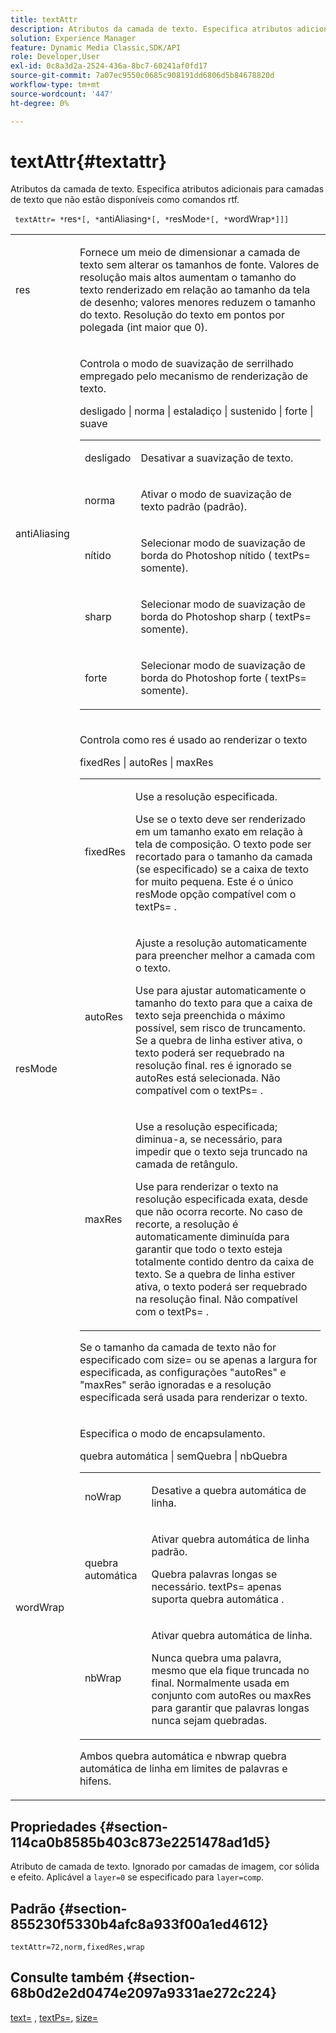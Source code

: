 ```yaml
---
title: textAttr
description: Atributos da camada de texto. Especifica atributos adicionais para camadas de texto que não estão disponíveis como comandos rtf.
solution: Experience Manager
feature: Dynamic Media Classic,SDK/API
role: Developer,User
exl-id: 0c8a3d2a-2524-436a-8bc7-60241af0fd17
source-git-commit: 7a07ec9550c0685c908191dd6806d5b84678820d
workflow-type: tm+mt
source-wordcount: '447'
ht-degree: 0%

---
```


# textAttr{#textattr}

Atributos da camada de texto. Especifica atributos adicionais para camadas de texto que não estão disponíveis como comandos rtf.

` textAttr= *`res`*[, *`antiAliasing`*[, *`resMode`*[, *`wordWrap`*]]]`

<table id="simpletable_0072BF7DF52B4959A14EDEF60A6EBDEE"> 
 <tr class="strow"> 
  <td class="stentry"> <p> <span class="codeph"> <span class="varname"> res </span> </span> </p> </td> 
  <td class="stentry"> <p>Fornece um meio de dimensionar a camada de texto sem alterar os tamanhos de fonte. Valores de resolução mais altos aumentam o tamanho do texto renderizado em relação ao tamanho da tela de desenho; valores menores reduzem o tamanho do texto. Resolução do texto em pontos por polegada (int maior que 0). </p> </td> 
 </tr> 
 <tr class="strow"> 
  <td class="stentry"> <p> <span class="codeph"> <span class="varname"> antiAliasing </span> </span> </p> </td> 
  <td class="stentry"> <p>Controla o modo de suavização de serrilhado empregado pelo mecanismo de renderização de texto. </p> <p> <span class="codeph"> desligado | norma | estaladiço | sustenido | forte | suave </span> </p> <p> 
    <table id="simpletable_AE2331118FCA4BC7877233E287CED6A4"> 
     <tr class="strow"> 
      <td class="stentry"> <p> <span class="codeph"> desligado </span> </p> </td> 
      <td class="stentry"> <p>Desativar a suavização de texto. </p> </td> 
     </tr> 
     <tr class="strow"> 
      <td class="stentry"> <p> <span class="codeph"> norma </span> </p> </td> 
      <td class="stentry"> <p>Ativar o modo de suavização de texto padrão (padrão). </p> </td> 
     </tr> 
     <tr class="strow"> 
      <td class="stentry"> <p> <span class="codeph"> nítido </span> </p> </td> 
      <td class="stentry"> <p>Selecionar modo de suavização de borda do Photoshop <span class="codeph"> nítido </span> ( <span class="codeph"> textPs= </span> somente). </p> </td> 
     </tr> 
     <tr class="strow"> 
      <td class="stentry"> <p> <span class="codeph"> sharp </span> </p> </td> 
      <td class="stentry"> <p>Selecionar modo de suavização de borda do Photoshop <span class="codeph"> sharp </span> ( <span class="codeph"> textPs= </span> somente). </p> </td> 
     </tr> 
     <tr class="strow"> 
      <td class="stentry"> <p> <span class="codeph"> forte </span> </p> </td> 
      <td class="stentry"> <p>Selecionar modo de suavização de borda do Photoshop <span class="codeph"> forte </span> ( <span class="codeph"> textPs= </span> somente). </p> </td> 
     </tr> 
    </table> </p> </td> 
 </tr> 
 <tr class="strow"> 
  <td class="stentry"> <p> <span class="codeph"> <span class="varname"> resMode </span> </span> </p> </td> 
  <td class="stentry"> <p>Controla como res é usado ao renderizar o texto </p> <p> <span class="codeph"> fixedRes | autoRes | maxRes </span> </p> <p> 
    <table id="simpletable_2CFC06DB37154C7C92614FDF7A818DB5"> 
     <tr class="strow"> 
      <td class="stentry"> <p> <span class="codeph"> fixedRes </span> </p> </td> 
      <td class="stentry"> <p>Use a resolução especificada. </p> <p>Use se o texto deve ser renderizado em um tamanho exato em relação à tela de composição. O texto pode ser recortado para o tamanho da camada (se especificado) se a caixa de texto for muito pequena. Este é o único <span class="varname"> resMode </span> opção compatível com o <span class="codeph"> textPs= </span>. </p> </td> 
     </tr> 
     <tr class="strow"> 
      <td class="stentry"> <p> <span class="codeph"> autoRes </span> </p> </td> 
      <td class="stentry"> <p>Ajuste a resolução automaticamente para preencher melhor a camada com o texto. </p> <p>Use para ajustar automaticamente o tamanho do texto para que a caixa de texto seja preenchida o máximo possível, sem risco de truncamento. Se a quebra de linha estiver ativa, o texto poderá ser requebrado na resolução final. <span class="varname"> res </span> é ignorado se <span class="codeph"> autoRes </span> está selecionada. Não compatível com o <span class="codeph"> textPs= </span>. </p> </td> 
     </tr> 
     <tr class="strow"> 
      <td class="stentry"> <p> <span class="codeph"> maxRes </span> </p> </td> 
      <td class="stentry"> <p>Use a resolução especificada; diminua-a, se necessário, para impedir que o texto seja truncado na camada de retângulo. </p> <p>Use para renderizar o texto na resolução especificada exata, desde que não ocorra recorte. No caso de recorte, a resolução é automaticamente diminuída para garantir que todo o texto esteja totalmente contido dentro da caixa de texto. Se a quebra de linha estiver ativa, o texto poderá ser requebrado na resolução final. Não compatível com o <span class="codeph"> textPs= </span>. </p> </td> 
     </tr> 
    </table> </p> <p>Se o tamanho da camada de texto não for especificado com size= ou se apenas a largura for especificada, as configurações "autoRes" e "maxRes" serão ignoradas e a resolução especificada será usada para renderizar o texto. </p> </td> 
 </tr> 
 <tr class="strow"> 
  <td class="stentry"> <p> <span class="codeph"> <span class="varname"> wordWrap </span> </span> </p> </td> 
  <td class="stentry"> <p>Especifica o modo de encapsulamento. </p> <p> <span class="codeph"> quebra automática | semQuebra | nbQuebra </span> </p> <p> 
    <table id="simpletable_FF2510E029EC41E29BC30D9FC2923EA3"> 
     <tr class="strow"> 
      <td class="stentry"> <p> <span class="codeph"> noWrap </span> </p> </td> 
      <td class="stentry"> <p>Desative a quebra automática de linha. </p> </td> 
     </tr> 
     <tr class="strow"> 
      <td class="stentry"> <p> <span class="codeph"> quebra automática </span> </p> </td> 
      <td class="stentry"> <p>Ativar quebra automática de linha padrão. </p> <p>Quebra palavras longas se necessário. <span class="codeph"> textPs= </span> apenas suporta <span class="codeph"> quebra automática </span>. </p> </td> 
     </tr> 
     <tr class="strow"> 
      <td class="stentry"> <p> <span class="codeph"> nbWrap </span> </p> </td> 
      <td class="stentry"> <p>Ativar quebra automática de linha. </p> <p>Nunca quebra uma palavra, mesmo que ela fique truncada no final. Normalmente usada em conjunto com <span class="codeph"> autoRes </span> ou <span class="codeph"> maxRes </span> para garantir que palavras longas nunca sejam quebradas. </p> </td> 
     </tr> 
    </table> </p> <p>Ambos <span class="codeph"> quebra automática </span> e <span class="codeph"> nbwrap </span> quebra automática de linha em limites de palavras e hifens. </p> </td> 
 </tr> 
</table>

## Propriedades {#section-114ca0b8585b403c873e2251478ad1d5}

Atributo de camada de texto. Ignorado por camadas de imagem, cor sólida e efeito. Aplicável a `layer=0` se especificado para `layer=comp`.

## Padrão {#section-855230f5330b4afc8a933f00a1ed4612}

`textAttr=72,norm,fixedRes,wrap`

## Consulte também {#section-68b0d2e2d0474e2097a9331ae272c224}

[text=](../../../../../is-api/http-ref/image-serving-api-ref/c-http-protocol-reference/c-command-reference/r-text.md#reference-84634052e48548539a1ef63cbe41f22f) , [textPs=](../../../../../is-api/http-ref/image-serving-api-ref/c-http-protocol-reference/c-command-reference/r-textps.md#reference-4209a2a6169f44278da2647cfb0cd767), [size=](../../../../../is-api/http-ref/image-serving-api-ref/c-http-protocol-reference/c-data-types/r-size.md#reference-04d383f32c7b4003bed9978cb854747b)
